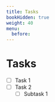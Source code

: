 ```yaml
---
title: Tasks
bookHidden: true
weight: 40
menu:
  before:
---
```


# Tasks

- [ ] Task 1
- [ ] Task 2
  - [ ] Subtask 1